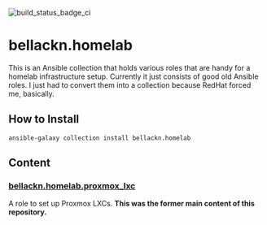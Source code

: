 ![build_status_badge_ci](https://github.com/bellackn/ansible-collection-homelab/actions/workflows/ci.yml/badge.svg)

# bellackn.homelab

This is an Ansible collection that holds various roles that are handy for a homelab infrastructure setup. Currently
it just consists of good old Ansible roles. I just had to convert them into a collection because RedHat forced me, 
basically.

## How to Install

`ansible-galaxy collection install bellackn.homelab`

## Content

### [bellackn.homelab.proxmox_lxc](roles/proxmox_lxc/README.md)

A role to set up Proxmox LXCs. **This was the former main content of this repository.**
